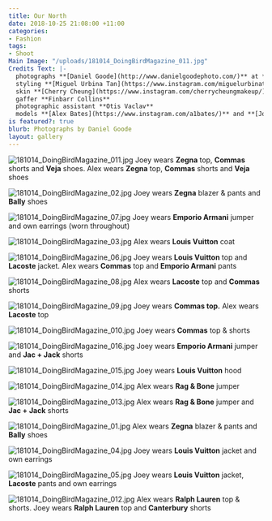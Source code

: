 ```yaml
---
title: Our North
date: 2018-10-25 21:08:00 +11:00
categories:
- Fashion
tags:
- Shoot
Main Image: "/uploads/181014_DoingBirdMagazine_011.jpg"
Credits Text: |-
  photographs **[Daniel Goode](http://www.danielgoodephoto.com/)** at **[The Artist Group](https://artist-group.net/)**
  styling **[Miguel Urbina Tan](https://www.instagram.com/miguelurbinatan/)** hair **[Joel Forman](https://www.instagram.com/joelforman/)** at **[Lion Artist Management](https://www.instagram.com/lionartistmanagement/)**
  skin **[Cherry Cheung](https://www.instagram.com/cherrycheungmakeup/)**
  gaffer **Finbarr Collins**
  photographic assistant **Otis Vaclav**
  models **[Alex Bates](https://www.instagram.com/a1bates/)** and **[Joey Gould](https://www.instagram.com/turt__s/)** at **[Kult](https://www.kult.com.au/)** and **Axel** (the dog)
is featured?: true
blurb: Photographs by Daniel Goode
layout: gallery
---
```


![181014_DoingBirdMagazine_011.jpg](/uploads/181014_DoingBirdMagazine_011.jpg)
Joey wears **Zegna** top, **Commas** shorts and **Veja** shoes. Alex wears **Zegna** top, **Commas** shorts and **Veja** shoes
 
![181014_DoingBirdMagazine_02.jpg](/uploads/181014_DoingBirdMagazine_02.jpg)
Joey wears **Zegna** blazer & pants and **Bally** shoes

![181014_DoingBirdMagazine_07.jpg](/uploads/181014_DoingBirdMagazine_07.jpg)
Joey wears **Emporio Armani** jumper and own earrings (worn throughout)

![181014_DoingBirdMagazine_03.jpg](/uploads/181014_DoingBirdMagazine_03.jpg)
Alex wears **Louis Vuitton** coat

![181014_DoingBirdMagazine_06.jpg](/uploads/181014_DoingBirdMagazine_06.jpg)
Joey wears **Louis Vuitton** top and **Lacoste** jacket. Alex wears **Commas** top and **Emporio Armani** pants

![181014_DoingBirdMagazine_08.jpg](/uploads/181014_DoingBirdMagazine_08.jpg)
Alex wears **Lacoste** top and **Commas** shorts

![181014_DoingBirdMagazine_09.jpg](/uploads/181014_DoingBirdMagazine_09.jpg)
Joey wears **Commas top.** Alex wears **Lacoste** top

![181014_DoingBirdMagazine_010.jpg](/uploads/181014_DoingBirdMagazine_010.jpg)
Joey wears **Commas** top & shorts

![181014_DoingBirdMagazine_016.jpg](/uploads/181014_DoingBirdMagazine_016.jpg)
Joey wears **Emporio Armani** jumper and **Jac + Jack** shorts

![181014_DoingBirdMagazine_015.jpg](/uploads/181014_DoingBirdMagazine_015.jpg)
Joey wears **Louis Vuitton** hood

![181014_DoingBirdMagazine_014.jpg](/uploads/181014_DoingBirdMagazine_014.jpg)
Alex wears **Rag & Bone** jumper

![181014_DoingBirdMagazine_013.jpg](/uploads/181014_DoingBirdMagazine_013.jpg)
Alex wears **Rag & Bone** jumper and **Jac + Jack** shorts

![181014_DoingBirdMagazine_01.jpg](/uploads/181014_DoingBirdMagazine_01.jpg)
Alex wears **Zegna** blazer & pants and **Bally** shoes

![181014_DoingBirdMagazine_04.jpg](/uploads/181014_DoingBirdMagazine_04.jpg)
Joey wears **Louis Vuitton** jacket and own earrings

![181014_DoingBirdMagazine_05.jpg](/uploads/181014_DoingBirdMagazine_05.jpg)
Joey wears **Louis Vuitton** jacket, **Lacoste** pants and own earrings

![181014_DoingBirdMagazine_012.jpg](/uploads/181014_DoingBirdMagazine_012.jpg)
Alex wears **Ralph Lauren** top & shorts. Joey wears **Ralph Lauren** top and **Canterbury** shorts